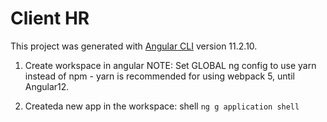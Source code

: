 # Client HR

This project was generated with [Angular CLI](https://github.com/angular/angular-cli) version 11.2.10.

1. Create workspace in angular
NOTE: Set GLOBAL ng config to use yarn instead of npm - yarn is recommended for using webpack 5, until Angular12.

2. Createda new app in the workspace: shell `ng g application shell`
